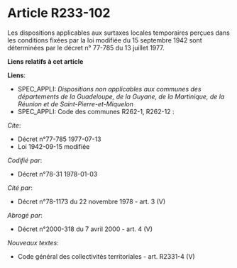 # Article R233-102

Les dispositions applicables aux surtaxes locales temporaires perçues dans les conditions fixées par la loi modifiée du 15
septembre 1942 sont déterminées par le décret n° 77-785 du 13 juillet 1977.

**Liens relatifs à cet article**

**Liens**:

  - SPEC_APPLI: *Dispositions non applicables aux communes des départements de la Guadeloupe, de la Guyane, de la Martinique, de la Réunion et de Saint-Pierre-et-Miquelon*
  - SPEC_APPLI: Code des communes R262-1, R262-12 :

_Cite_:

  - Décret n°77-785 1977-07-13
  - Loi   1942-09-15 modifiée

_Codifié par_:

  - Décret n°78-31 1978-01-03

_Cité par_:

  - Décret n°78-1173 du 22 novembre 1978 - art. 3 (V)

_Abrogé par_:

  - Décret n°2000-318 du 7 avril 2000 - art. 4 (V)

_Nouveaux textes_:

  - Code général des collectivités territoriales - art. R2331-4 (V)
